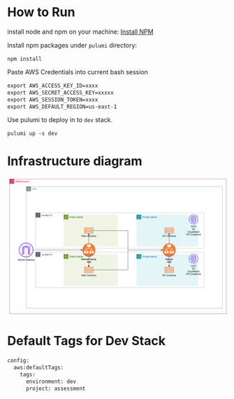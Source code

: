# How to Run

install node and npm on your machine: [Install NPM](https://docs.npmjs.com/downloading-and-installing-node-js-and-npm)


Install npm packages under `pulumi` directory:
```
npm install
```

Paste AWS Credentials into current bash session
```
export AWS_ACCESS_KEY_ID=xxxx
export AWS_SECRET_ACCESS_KEY=xxxxx
export AWS_SESSION_TOKEN=xxxx
export AWS_DEFAULT_REGION=us-east-1
```

Use pulumi to deploy in to `dev` stack.

```
pulumi up -s dev 
```



# Infrastructure diagram

![Infrastructure](./docs/assessment.drawio.png)

# Default Tags for Dev Stack

```
config:
  aws:defaultTags:
    tags:
      environment: dev
      project: assessment
```